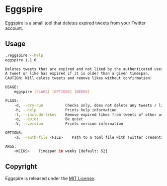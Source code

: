 # Eggspire 

Eggspire is a small tool that deletes expired tweets from your Twitter
account. 


## Usage
```bash
./eggspire --help
eggspire 1.1.0

Deletes tweets that are expired and not liked by the authenticated user and opionaly removes expired likes.
A tweet or like has expired if it is older than a given timespan.
CAUTION: Will delete tweets and remove likes without confirmation!

USAGE:
    eggspire [FLAGS] [OPTIONS] [WEEKS]

FLAGS:
    -d, --dry-run          Checks only, does not delete any tweets / likes
    -h, --help             Prints help information
    -l, --include-likes    Remove expired likes from tweets of other users
    -q, --quiet            Be quiet
    -V, --version          Prints version information

OPTIONS:
    -a, --auth-file <FILE>    Path to a toml file with Twitter credentials [default: eggspire.toml]

ARGS:
    <WEEKS>    Timespan in weeks [default: 52]
```


## Copyright
Eggspire is released under the [MIT License](/LICENSE.md).


